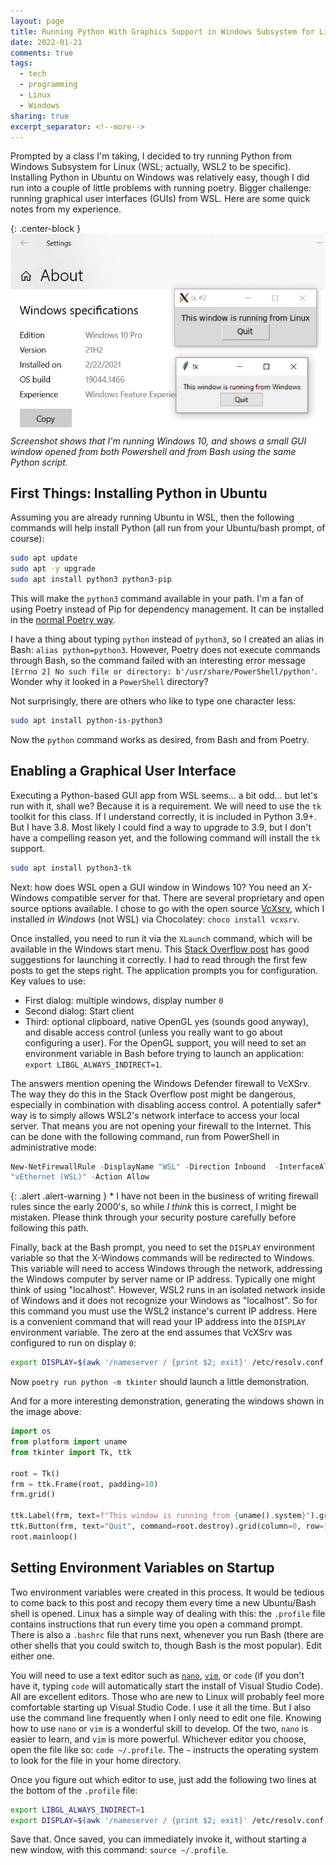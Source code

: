 ```yaml
---
layout: page
title: Running Python With Graphics Support in Windows Subsystem for Linux (WSL)
date: 2022-01-21
comments: true
tags:
  - tech
  - programming
  - Linux
  - Windows
sharing: true
excerpt_separator: <!--more-->
---
```


Prompted by a class I'm taking, I decided to try running Python from Windows
Subsystem for Linux (WSL; actually, WSL2 to be specific). Installing Python in
Ubuntu on Windows was relatively easy, though I did run into a couple of little
problems with running poetry. Bigger challenge: running graphical user
interfaces (GUIs) from WSL. Here are some quick notes from my experience.

{: .center-block }
![Screenshot showing a small program displaying the operating system name](/images/python-xwindows-gui.jpg)
_Screenshot shows that I'm running Windows 10, and shows a small GUI window opened
from both Powershell and from Bash using the same Python script._

<!--more-->

## First Things: Installing Python in Ubuntu

Assuming you are already running Ubuntu in WSL, then the following commands will
help install Python (all run from your Ubuntu/bash prompt, of course):

```bash
sudo apt update
sudo apt -y upgrade
sudo apt install python3 python3-pip
```

This will make the `python3` command available in your path. I'm a fan of using
Poetry instead of Pip for dependency management. It can be installed in the
[normal Poetry way](https://python-poetry.org/docs/).

I have a thing about typing `python` instead of `python3`, so I created an alias
in Bash: `alias python=python3`. However, Poetry does not execute commands
through Bash, so the command failed with an interesting error message `[Errno 2]
No such file or directory: b'/usr/share/PowerShell/python'`. Wonder why it
looked in a `PowerShell` directory?

Not surprisingly, there are others who like to type one character less:

```bash
sudo apt install python-is-python3
```

Now the `python` command works as desired, from Bash and from Poetry.

## Enabling a Graphical User Interface

Executing a Python-based GUI app from WSL seems... a bit odd... but let's run
with it, shall we? Because it is a requirement. We will need to use the `tk`
toolkit for this class. If I understand correctly, it is included in Python
3.9+. But I have 3.8. Most likely I could find a way to upgrade to 3.9, but I
don't have a compelling reason yet, and the following command will install the
`tk` support.

```bash
sudo apt install python3-tk
```

Next: how does WSL open a GUI window in Windows 10? You need an X-Windows
compatible server for that. There are several proprietary and open source
options available. I chose to go with the open source
[VcXsrv](https://sourceforge.net/projects/vcxsrv/), which I installed _in
Windows_ (not WSL) via Chocolatey: `choco install vcxsrv`.

Once installed, you need to run it via the `XLaunch` command, which will be
available in the Windows start menu. This [Stack Overflow
post](https://stackoverflow.com/questions/61110603/how-to-set-up-working-x11-forwarding-on-wsl2)
has good suggestions for launching it correctly. I had to read through the first
few posts to get the steps right. The application prompts you for configuration.
Key values to use:

* First dialog: multiple windows, display number `0`
* Second dialog: Start client
* Third: optional clipboard, native OpenGL yes (sounds good anyway), and disable
  access control (unless you really want to go about configuring a user). For
  the OpenGL support, you will need to set an environment variable in Bash
  before trying to launch an application: `export LIBGL_ALWAYS_INDIRECT=1`.

The answers mention opening the Windows Defender firewall to VcXSrv. The way
they do this in the Stack Overflow post might be dangerous, especially in
combination with disabling access control. A potentially safer* way is to simply
allows WSL2's network interface to access your local server. That means you are
not opening your firewall to the Internet. This can be done with the following
command, run from PowerShell in administrative mode:

```powershell
New-NetFirewallRule -DisplayName "WSL" -Direction Inbound  -InterfaceAlias
"vEthernet (WSL)" -Action Allow
```
{: .alert .alert-warning }
\* I have not been in the business of writing firewall rules since the early
2000's, so while _I think_ this is correct, I might be mistaken. Please think
through your security posture carefully before following this path.

Finally, back at the Bash prompt, you need to set the `DISPLAY` environment
variable so that the X-Windows commands will be redirected to Windows. This
variable will need to access Windows through the network, addressing the Windows
computer by server name or IP address. Typically one might think of using
"localhost". However, WSL2 runs in an isolated network inside of Windows and it
does not recognize your Windows as "localhost". So for this command you must use
the WSL2 instance's current IP address. Here is a convenient command that will
read your IP address into the `DISPLAY` environment variable. The zero at the
end assumes that VcXSrv was configured to run on display `0`:

```bash
export DISPLAY=$(awk '/nameserver / {print $2; exit}' /etc/resolv.conf 2>/dev/null):0
```

Now `poetry run python -m tkinter` should launch a little demonstration.

And for a more interesting demonstration, generating the windows shown in the
image above:

```python
import os
from platform import uname
from tkinter import Tk, ttk

root = Tk()
frm = ttk.Frame(root, padding=10)
frm.grid()

ttk.Label(frm, text=f"This window is running from {uname().system}").grid(column=0, row=0)
ttk.Button(frm, text="Quit", command=root.destroy).grid(column=0, row=1)
root.mainloop()
```

## Setting Environment Variables on Startup

Two environment variables were created in this process. It would be tedious to come back to
this post and recopy them every time a new Ubuntu/Bash shell is opened. Linux has a simple
way of dealing with this: the `.profile` file contains instructions that run every time
you open a command prompt. There is also a `.bashrc` file that runs next, whenever you run
Bash (there are other shells that you could switch to, though Bash is the most popular).
Edit either one.

You will need to use a text editor such as
[`nano`](https://www.howtogeek.com/howto/42980/the-beginners-guide-to-nano-the-linux-command-line-text-editor/),
[`vim`](https://www.computerhope.com/unix/vim.htm), or `code`
(if you don't have it, typing `code` will automatically start the install of Visual Studio
Code). All are excellent editors. Those who are new to Linux will probably feel more comfortable
starting up Visual Studio Code. I use it all the time. But I also use the command line frequently
when I only need to edit one file. Knowing how to use `nano` or `vim` is a wonderful skill
to develop. Of the two, `nano` is easier to learn, and `vim` is more powerful. Whichever
editor you choose, open the file like so: `code ~/.profile`. The `~` instructs the operating
system to look for the file in your home directory.

Once you figure out which editor to use, just add the following two lines at the bottom of
the `.profile` file:

```bash
export LIBGL_ALWAYS_INDIRECT=1
export DISPLAY=$(awk '/nameserver / {print $2; exit}' /etc/resolv.conf 2>/dev/null):0
```

Save that. Once saved, you can immediately invoke it, without starting a new window,
with this command: `source ~/.profile`.
